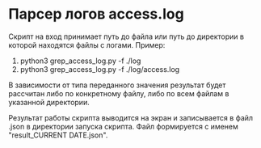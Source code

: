 # Парсер логов access.log

Скрипт на вход принимает путь до файла или путь до директории в которой находятся файлы с логами. Пример:
1. python3 grep_access_log.py -f ./log
2. python3 grep_access_log.py -f ./log/access.log

В зависимости от типа переданного значения результат будет рассчитан либо по конкретному файлу, либо по всем файлам в указанной директории.

Результат работы скрипта выводится на экран и записывается в файл .json в директории запуска скрипта. Файл формируется с именем "result_CURRENT DATE.json".